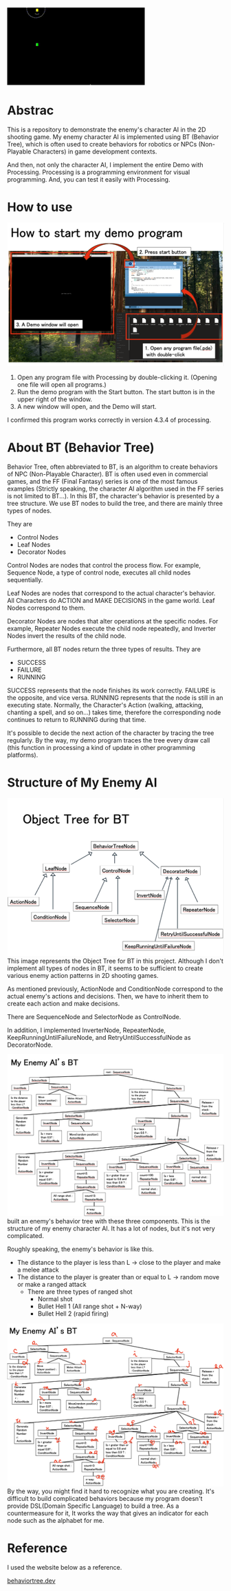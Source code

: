 ![demo](https://github.com/HoriK816/EnemyBehaviorTreeDemo/blob/write_readme/imgs/screenshots/game_scene.gif)

# Abstrac
This is a repository to demonstrate the enemy's character AI in the 2D shooting 
game. My enemy character AI is implemented using BT (Behavior Tree), which is 
often used to create behaviors for robotics or NPCs (Non-Playable Characters) 
in game development contexts. 

And then, not only the character AI, I implement the entire Demo with Processing. 
Processing is a programming environment for visual programming. And, you can 
test it easily with Processing.

# How to use 
![how to use](/imgs/screenshots/how_to_use.png)
1. Open any program file with Processing by double-clicking it. 
(Opening one file will open all programs.)
2. Run the demo program with the Start button. The start button is in 
the upper right of the window.
3. A new window will open, and the Demo will start. 

I confirmed this program works correctly in version 4.3.4 of processing.

# About BT (Behavior Tree)
Behavior Tree, often abbreviated to BT, is an algorithm to create behaviors of 
NPC (Non-Playable Character). BT is often used even in commercial games, and 
the FF (Final Fantasy) series is one of the most famous examples (Strictly 
speaking, the character AI algorithm used in the FF series is not limited to 
BT...). In this BT, the character's behavior is presented by a tree structure. 
We use BT nodes to build the tree, and there are mainly three types of nodes. 

They are
* Control Nodes
* Leaf Nodes
* Decorator Nodes

Control Nodes are nodes that control the process flow. For example, Sequence 
Node, a type of control node, executes all child nodes sequentially.

Leaf Nodes are nodes that correspond to the actual character's behavior. 
All Characters do ACTION and MAKE DECISIONS in the game world. Leaf Nodes 
correspond to them.

Decorator Nodes are nodes that alter operations at the specific nodes. 
For example, Repeater Nodes execute the child node repeatedly, and 
Inverter Nodes invert the results of the child node.

Furthermore, all BT nodes return the three types of results.
They are
* SUCCESS
* FAILURE
* RUNNING

SUCCESS represents that the node finishes its work correctly. FAILURE is the 
opposite, and vice versa. RUNNING represents that the node is still in an 
executing state. Normally, the Character's Action (walking, attacking, chanting 
a spell, and so on...) takes time, therefore the corresponding node continues 
to return to RUNNING during that time.

It's possible to decide the next action of the character by tracing the tree 
regularly. By the way, my demo program traces the tree every draw call (this 
function in processing a kind of update in other programming platforms).


# Structure of My Enemy AI 
![object tree for BT](/imgs/figures/object_tree_bt.png)
This image represents the Object Tree for BT in this project. Although I don't 
implement all types of nodes in BT, it seems to be sufficient to create various 
enemy action patterns in 2D shooting games.

As mentioned previously, ActionNode and ConditionNode correspond to the actual 
enemy's actions and decisions. Then, we have to inherit them to create each 
action and make decisions.

There are SequenceNode and SelectorNode as ControlNode.

In addition, I implemented InverterNode, RepeaterNode, 
KeepRunningUntilFailureNode, and RetryUntilSuccessfulNode as DecoratorNode.

![my enemy AI](/imgs/figures/my_enemy_ai_structure.png)
built an enemy's behavior tree with these three components.
This is the structure of my enemy character AI. It has a lot of nodes, but 
it's not very complicated.

Roughly speaking, the enemy's behavior is like this.
* The distance to the player is less than L -> close to the player and make a melee attack
* The distance to the player is greater than or equal to L -> random move or make a ranged attack
	* There are three types of ranged shot
		* Normal shot
		* Bullet Hell 1 (All range shot + N-way)
		* Bullet Hell 2 (rapid firing)

![my enemy AI](/imgs/figures/my_enemy_ai_structure_with_indicator.png)
By the way, you might find it hard to recognize what you are creating. It's 
difficult to build complicated behaviors because my program doesn't provide 
DSL(Domain Specific Language) to build a tree. As a countermeasure for it, 
It works the way that gives an indicator for each node such as the alphabet for 
me.

# Reference
I used the website below as a reference.

[behaviortree.dev](https://www.behaviortree.dev/docs/Intro)
